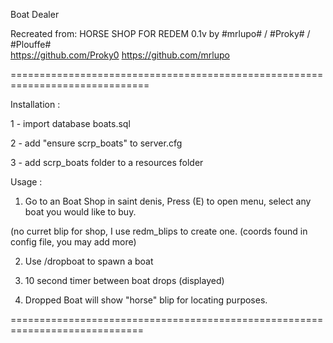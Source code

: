 Boat Dealer

Recreated from:
HORSE SHOP FOR REDEM 0.1v by #mrlupo# / #Proky# / #Plouffe#  
https://github.com/Proky0
https://github.com/mrlupo


==============================================================================

Installation :

1 - import database boats.sql

2 - add "ensure scrp_boats" to server.cfg

3 - add scrp_boats folder to a resources folder


Usage : 

1. Go to an Boat Shop in saint denis, Press (E) to open menu, select any boat you would like to buy.

(no curret blip for shop, I use redm_blips to create one. (coords found in config file, you may add more)

2. Use /dropboat to spawn a boat

3. 10 second timer between boat drops (displayed)

4. Dropped Boat will show "horse" blip for locating purposes.

=============================================================================

